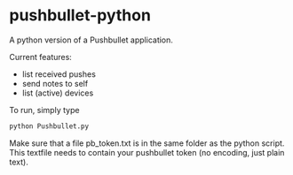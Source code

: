 # pushbullet-python
A python version of a Pushbullet application.

Current features:
* list received pushes
* send notes to self
* list (active) devices

To run, simply type
```bash
python Pushbullet.py
```

Make sure that a file pb_token.txt is in the same folder as the python script. This textfile needs to contain your pushbullet token (no encoding, just plain text).



